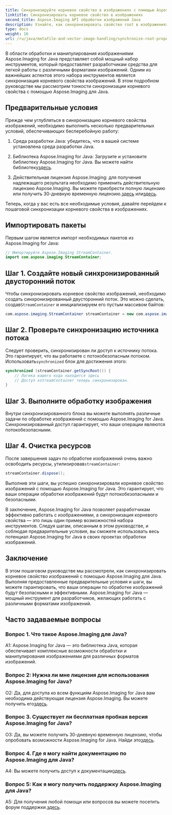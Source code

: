 ```yaml
---
title: Синхронизируйте корневое свойство в изображениях с помощью Aspose.Imaging для Java
linktitle: Синхронизировать корневое свойство в изображениях
second_title: Aspose.Imaging API обработки изображений Java
description: Узнайте, как синхронизировать свойство root в изображениях с помощью Aspose.Imaging для Java. Обеспечьте потокобезопасную обработку изображений с помощью этого пошагового руководства.
type: docs
weight: 16
url: /ru/java/metafile-and-vector-image-handling/synchronize-root-property-in-images/
---
```

В области обработки и манипулирования изображениями Aspose.Imaging for Java представляет собой мощный набор инструментов, который предоставляет разработчикам средства для легкой работы с различными форматами изображений. Одним из важнейших аспектов этого набора инструментов является синхронизация корневого свойства изображений. В этом подробном руководстве мы рассмотрим тонкости синхронизации корневого свойства с помощью Aspose.Imaging для Java.

## Предварительные условия

Прежде чем углубляться в синхронизацию корневого свойства изображений, необходимо выполнить несколько предварительных условий, обеспечивающих бесперебойную работу:

1. Среда разработки Java: убедитесь, что в вашей системе установлена среда разработки Java.

2.  Библиотека Aspose.Imaging for Java: Загрузите и установите библиотеку Aspose.Imaging for Java. Вы можете найти библиотеку[здесь](https://releases.aspose.com/imaging/java/).

3. Действительная лицензия Aspose.Imaging: для получения надлежащего результата необходимо применить действительную лицензию Aspose.Imaging. Вы можете приобрести полную лицензию или получить 30-дневную временную лицензию.[здесь](https://purchase.aspose.com/buy) или[здесь](https://purchase.aspose.com/temporary-license/).

Теперь, когда у вас есть все необходимые условия, давайте перейдем к пошаговой синхронизации корневого свойства в изображениях.

## Импортировать пакеты

Первым шагом является импорт необходимых пакетов из Aspose.Imaging for Java:

```java
// Импортируйте Aspose.Imaging StreamContainer.
import com.aspose.imaging.StreamContainer;
```

## Шаг 1. Создайте новый синхронизированный двусторонний поток

 Чтобы синхронизировать корневое свойство изображений, необходимо создать синхронизированный двусторонний поток. Это можно сделать, создав`StreamContainer` и инициализируем его пустым массивом байтов:

```java
com.aspose.imaging.StreamContainer streamContainer = new com.aspose.imaging.StreamContainer(new java.io.ByteArrayInputStream(new byte[0]));
```

## Шаг 2. Проверьте синхронизацию источника потока

 Следует проверить, синхронизирован ли доступ к источнику потока. Это гарантирует, что вы работаете с потокобезопасным потоком. Использовать`synchronized` блок для достижения этого:

```java
synchronized (streamContainer.getSyncRoot()) {
    // Логика вашего кода находится здесь
    // Доступ кstreamContainer теперь синхронизирован.
}
```

## Шаг 3. Выполните обработку изображения

Внутри синхронизированного блока вы можете выполнять различные задачи по обработке изображений с помощью Aspose.Imaging for Java. Синхронизированный доступ гарантирует, что ваши операции являются потокобезопасными.

## Шаг 4. Очистка ресурсов

 После завершения задач по обработке изображений очень важно освободить ресурсы, утилизировав`streamContainer`:

```java
streamContainer.dispose();
```

Выполнив эти шаги, вы успешно синхронизировали корневое свойство изображений с помощью Aspose.Imaging for Java. Это гарантирует, что ваши операции обработки изображений будут потокобезопасными и безопасными.

В заключение, Aspose.Imaging for Java позволяет разработчикам эффективно работать с изображениями, а синхронизация корневого свойства — это лишь один пример возможностей набора инструментов. Следуя шагам, описанным в этом руководстве, и соблюдая предварительные условия, вы сможете использовать весь потенциал Aspose.Imaging for Java в своих проектах обработки изображений.

## Заключение

В этом пошаговом руководстве мы рассмотрели, как синхронизировать корневое свойство изображений с помощью Aspose.Imaging для Java. Выполняя предоставленные предварительные условия и шаги, вы можете гарантировать, что ваши операции по обработке изображений будут безопасными и эффективными. Aspose.Imaging for Java — мощный инструмент для разработчиков, желающих работать с различными форматами изображений.

## Часто задаваемые вопросы

### Вопрос 1. Что такое Aspose.Imaging для Java?

A1: Aspose.Imaging for Java — это библиотека Java, которая обеспечивает комплексные возможности обработки и манипулирования изображениями для различных форматов изображений.

### Вопрос 2: Нужна ли мне лицензия для использования Aspose.Imaging for Java?

 О2: Да, для доступа ко всем функциям Aspose.Imaging for Java вам необходима действующая лицензия Aspose.Imaging. Вы можете получить его[здесь](https://purchase.aspose.com/buy).

### Вопрос 3. Существует ли бесплатная пробная версия Aspose.Imaging for Java?

 О3: Да, вы можете получить 30-дневную временную лицензию, чтобы опробовать возможности Aspose.Imaging for Java. Найди это[здесь](https://purchase.aspose.com/temporary-license/).

### Вопрос 4. Где я могу найти документацию по Aspose.Imaging для Java?

 A4: Вы можете получить доступ к документации[здесь](https://reference.aspose.com/imaging/java/).

### Вопрос 5: Как я могу получить поддержку Aspose.Imaging для Java?

 A5: Для получения любой помощи или вопросов вы можете посетить форум поддержки.[здесь](https://forum.aspose.com/).